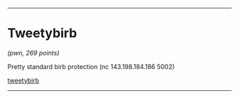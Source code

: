 ___
# Tweetybirb
_(pwn, 269 points)_

Pretty standard birb protection (nc 143.198.184.186 5002)

[tweetybirb](./tweetybirb)
___

